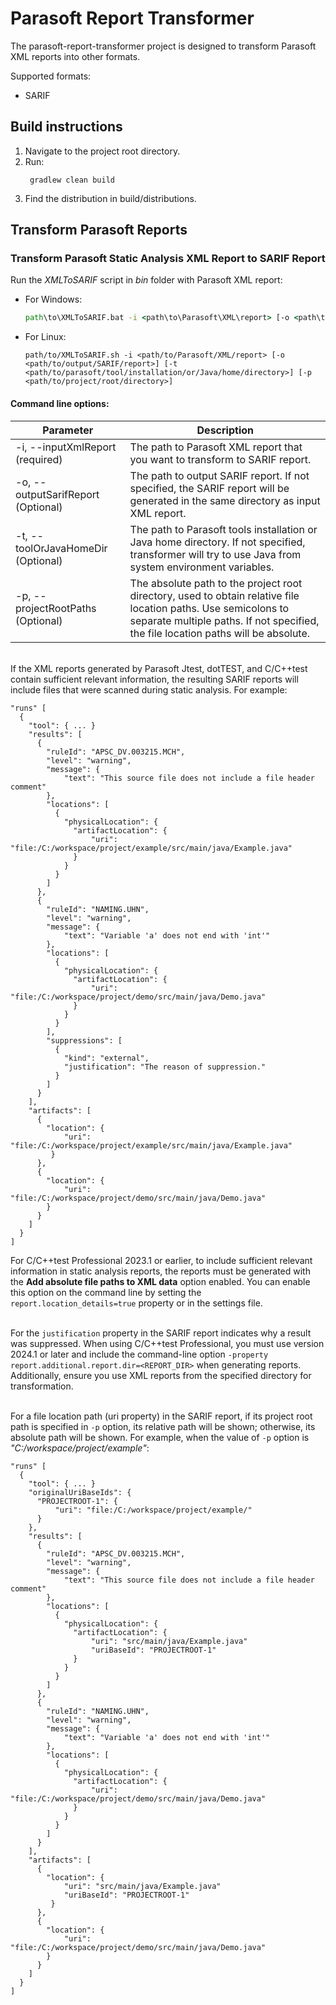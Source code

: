 # Parasoft Report Transformer
The parasoft-report-transformer project is designed to transform Parasoft XML reports into other formats.

Supported formats:
- SARIF

## Build instructions

1. Navigate to the project root directory.
2. Run:
   ```
    gradlew clean build
   ``` 
3. Find the distribution in build/distributions.

## Transform Parasoft Reports

### Transform Parasoft Static Analysis XML Report to SARIF Report
Run the *XMLToSARIF* script in *bin* folder with Parasoft XML report:
   * For Windows:
      ```cmd
      path\to\XMLToSARIF.bat -i <path\to\Parasoft\XML\report> [-o <path\to\output\SARIF\report>] [-t <path\to\parasoft\tool\installation\or\Java\home\directory>] [-p <path\to\project\root\directory>]
      ```
   * For Linux:
      ```shell
      path/to/XMLToSARIF.sh -i <path/to/Parasoft/XML/report> [-o <path/to/output/SARIF/report>] [-t <path/to/parasoft/tool/installation/or/Java/home/directory>] [-p <path/to/project/root/directory>]
      ```

#### Command line options:
| Parameter                          | Description                                                                                                                                                                                          |
|------------------------------------|------------------------------------------------------------------------------------------------------------------------------------------------------------------------------------------------------|
| -i, --inputXmlReport (required)    | The path to Parasoft XML report that you want to transform to SARIF report.                                                                                                                          |
| -o, --outputSarifReport (Optional) | The path to output SARIF report. If not specified, the SARIF report will be generated in the same directory as input XML report.                                                                     |
| -t, --toolOrJavaHomeDir (Optional) | The path to Parasoft tools installation or Java home directory. If not specified, transformer will try to use Java from system environment variables.                                                |
| -p, --projectRootPaths (Optional)  | The absolute path to the project root directory, used to obtain relative file location paths. Use semicolons to separate multiple paths. If not specified, the file location paths will be absolute. |

<br/>If the XML reports generated by Parasoft Jtest, dotTEST, and C/C++test contain sufficient relevant information, the resulting SARIF reports will include files that were scanned during static analysis. For example:
```code
"runs" [
  {
    "tool": { ... }
    "results": [ 
      {
        "ruleId": "APSC_DV.003215.MCH",
        "level": "warning",
        "message": {
            "text": "This source file does not include a file header comment"
        },
        "locations": [
          {
            "physicalLocation": {
              "artifactLocation": {
                  "uri": "file:/C:/workspace/project/example/src/main/java/Example.java"
              }
            }
          }
        ]
      },
      {
        "ruleId": "NAMING.UHN",
        "level": "warning",
        "message": {
            "text": "Variable 'a' does not end with 'int'"
        },
        "locations": [
          {
            "physicalLocation": {
              "artifactLocation": {
                  "uri": "file:/C:/workspace/project/demo/src/main/java/Demo.java"
              }
            }
          }
        ],
        "suppressions": [
          {
            "kind": "external",
            "justification": "The reason of suppression."
          }
        ]
      }
    ],
    "artifacts": [
      {
        "location": {
            "uri": "file:/C:/workspace/project/example/src/main/java/Example.java"
         } 
      },
      {
        "location": {
            "uri": "file:/C:/workspace/project/demo/src/main/java/Demo.java"
        }
      }
    ]
  }
]
```
For C/C++test Professional 2023.1 or earlier, to include sufficient relevant information in static analysis reports, the reports must be generated with the **Add absolute file paths to XML data** option enabled. You can enable this option on the command line by setting the `report.location_details=true` property or in the settings file.

<br/>For the `justification` property in the SARIF report indicates why a result was suppressed. When using C/C++test Professional, you must use version 2024.1 or later and include the command-line option `-property report.additional.report.dir=<REPORT_DIR>` when generating reports. Additionally, ensure you use XML reports from the specified directory for transformation.

<br/>For a file location path (uri property) in the SARIF report, if its project root path is specified in `-p` option, its relative path will be shown; otherwise, its absolute path will be shown. For example, when the value of `-p` option is *"C:/workspace/project/example"*:
```code
"runs" [
  {
    "tool": { ... }
    "originalUriBaseIds": {
      "PROJECTROOT-1": {
          "uri": "file:/C:/workspace/project/example/"
      }
    },
    "results": [
      {
        "ruleId": "APSC_DV.003215.MCH",
        "level": "warning",
        "message": {
            "text": "This source file does not include a file header comment"
        },
        "locations": [
          {
            "physicalLocation": {
              "artifactLocation": {
                  "uri": "src/main/java/Example.java"
                  "uriBaseId": "PROJECTROOT-1"
              }
            }
          }
        ]
      },
      {
        "ruleId": "NAMING.UHN",
        "level": "warning",
        "message": {
            "text": "Variable 'a' does not end with 'int'"
        },
        "locations": [
          {
            "physicalLocation": {
              "artifactLocation": {
                  "uri": "file:/C:/workspace/project/demo/src/main/java/Demo.java"
              }
            }
          }
        ]
      }
    ],
    "artifacts": [
      {
        "location": {
            "uri": "src/main/java/Example.java"
            "uriBaseId": "PROJECTROOT-1"
         }
      },
      {
        "location": {
            "uri": "file:/C:/workspace/project/demo/src/main/java/Demo.java"
        }
      }
    ]
  }
]
```